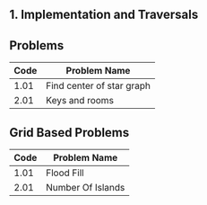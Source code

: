 ## 1. Implementation and Traversals




## Problems
| Code  | Problem Name          
|-------|------------------------
| 1.01  | Find center of star graph
| 2.01  | Keys and rooms

## Grid Based Problems
| Code  | Problem Name          
|-------|------------------------
| 1.01  | Flood Fill 
| 2.01  | Number Of Islands


